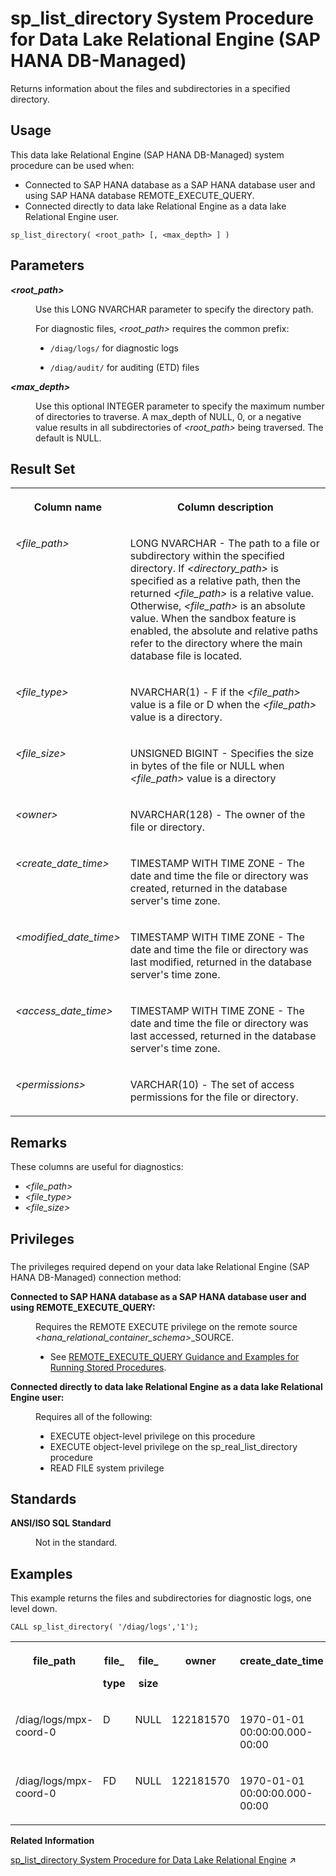 <!-- loio3bdb623038354a3b9f12503766abe7c1 -->

# sp\_list\_directory System Procedure for Data Lake Relational Engine \(SAP HANA DB-Managed\)

Returns information about the files and subdirectories in a specified directory.



<a name="loio3bdb623038354a3b9f12503766abe7c1__section_gz5_gcf_pzb"/>

## Usage

This data lake Relational Engine \(SAP HANA DB-Managed\) system procedure can be used when:

-   Connected to SAP HANA database as a SAP HANA database user and using SAP HANA database REMOTE\_EXECUTE\_QUERY.
-   Connected directly to data lake Relational Engine as a data lake Relational Engine user.



```
sp_list_directory( <root_path> [, <max_depth> ] )
```



## Parameters


<dl>
<dt><b>

*<root\_path\>* 

</b></dt>
<dd>

Use this LONG NVARCHAR parameter to specify the directory path.

For diagnostic files, *<root\_path\>* requires the common prefix:

-   `/diag/logs/` for diagnostic logs

-   `/diag/audit/` for auditing \(ETD\) files




</dd><dt><b>

*<max\_depth\>* 

</b></dt>
<dd>

Use this optional INTEGER parameter to specify the maximum number of directories to traverse. A max\_depth of NULL, 0, or a negative value results in all subdirectories of *<root\_path\>* being traversed. The default is NULL.



</dd>
</dl>



## Result Set


<table>
<tr>
<th valign="top">

Column name

</th>
<th valign="top">

Column description

</th>
</tr>
<tr>
<td valign="top">

*<file\_path\>*

</td>
<td valign="top">

LONG NVARCHAR - The path to a file or subdirectory within the specified directory. If *<directory\_path\>* is specified as a relative path, then the returned *<file\_path\>* is a relative value. Otherwise, *<file\_path\>* is an absolute value. When the sandbox feature is enabled, the absolute and relative paths refer to the directory where the main database file is located.

</td>
</tr>
<tr>
<td valign="top">

*<file\_type\>*

</td>
<td valign="top">

NVARCHAR\(1\) - F if the *<file\_path\>* value is a file or D when the *<file\_path\>* value is a directory.

</td>
</tr>
<tr>
<td valign="top">

*<file\_size\>* 

</td>
<td valign="top">

UNSIGNED BIGINT - Specifies the size in bytes of the file or NULL when *<file\_path\>* value is a directory

</td>
</tr>
<tr>
<td valign="top">

*<owner\>*

</td>
<td valign="top">

NVARCHAR\(128\) - The owner of the file or directory.

</td>
</tr>
<tr>
<td valign="top">

*<create\_date\_time\>*

</td>
<td valign="top">

TIMESTAMP WITH TIME ZONE - The date and time the file or directory was created, returned in the database server's time zone.

</td>
</tr>
<tr>
<td valign="top">

*<modified\_date\_time\>*

</td>
<td valign="top">

TIMESTAMP WITH TIME ZONE - The date and time the file or directory was last modified, returned in the database server's time zone.

</td>
</tr>
<tr>
<td valign="top">

*<access\_date\_time\>*

</td>
<td valign="top">

TIMESTAMP WITH TIME ZONE - The date and time the file or directory was last accessed, returned in the database server's time zone.

</td>
</tr>
<tr>
<td valign="top">

*<permissions\>*

</td>
<td valign="top">

VARCHAR\(10\) - The set of access permissions for the file or directory.

</td>
</tr>
</table>



## Remarks

These columns are useful for diagnostics:

-   *<file\_path\>*
-   *<file\_type\>*
-   *<file\_size\>*



<a name="loio3bdb623038354a3b9f12503766abe7c1__section_jzh_12b_1yb"/>

## Privileges



### 

The privileges required depend on your data lake Relational Engine \(SAP HANA DB-Managed\) connection method:


<dl>
<dt><b>

Connected to SAP HANA database as a SAP HANA database user and using REMOTE\_EXECUTE\_QUERY:

</b></dt>
<dd>

Requires the REMOTE EXECUTE privilege on the remote source *<hana\_relational\_container\_schema\>*\_SOURCE.

-   See [REMOTE\_EXECUTE\_QUERY Guidance and Examples for Running Stored Procedures](remote-execute-query-guidance-and-examples-for-running-stored-procedures-3e7f86d.md).




</dd><dt><b>

Connected directly to data lake Relational Engine as a data lake Relational Engine user:

</b></dt>
<dd>

Requires all of the following:

-   EXECUTE object-level privilege on this procedure
-   EXECUTE object-level privilege on the sp\_real\_list\_directory procedure
-   READ FILE system privilege



</dd>
</dl>



## Standards


<dl>
<dt><b>

ANSI/ISO SQL Standard

</b></dt>
<dd>

Not in the standard.



</dd>
</dl>



## Examples

This example returns the files and subdirectories for diagnostic logs, one level down.

```
CALL sp_list_directory( '/diag/logs','1');
```


<table>
<tr>
<th valign="top">

file\_path

</th>
<th valign="top">

file\_

type

</th>
<th valign="top">

file\_

size

</th>
<th valign="top">

owner

</th>
<th valign="top">

create\_date\_time

</th>
<th valign="top">

modified\_date\_time

</th>
<th valign="top">

access\_date\_time

</th>
<th valign="top">

permissions

</th>
</tr>
<tr>
<td valign="top">

/diag/logs/mpx-coord-0

</td>
<td valign="top">

D

</td>
<td valign="top">

NULL

</td>
<td valign="top">

122181570

</td>
<td valign="top">

1970-01-01 00:00:00.000-00:00

</td>
<td valign="top">

2023-09-28 13:35:33.000-00:00

</td>
<td valign="top">

1970-01-01 00:00:00.000-00:00

</td>
<td valign="top">

drwxr-x---

</td>
</tr>
<tr>
<td valign="top">

/diag/logs/mpx-coord-0

</td>
<td valign="top">

FD

</td>
<td valign="top">

NULL

</td>
<td valign="top">

122181570

</td>
<td valign="top">

1970-01-01 00:00:00.000-00:00

</td>
<td valign="top">

2023-09-28 13:35:33.000-00:00

</td>
<td valign="top">

1970-01-01 00:00:00.000-00:00

</td>
<td valign="top">

drwxr-x---

</td>
</tr>
</table>

**Related Information**  


[sp_list_directory System Procedure for Data Lake Relational Engine](https://help.sap.com/viewer/19b3964099384f178ad08f2d348232a9/2024_3_QRC/en-US/81790c1c6ce21014b303ec9036456fdb.html "Returns information about the files and subdirectories in a specified directory.") :arrow_upper_right:

